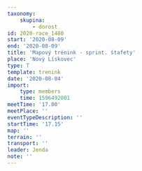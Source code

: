 ```yaml
---
taxonomy:
    skupina:
        - dorost
id: 2020-race_1480
start: '2020-08-09'
end: '2020-08-09'
title: 'Mapový trénink - sprint. štafety'
place: 'Nový Lískovec'
type: T
template: trenink
date: '2020-08-04'
import:
    type: members
    time: 1596492001
meetTime: '17.00'
meetPlace: ''
eventTypeDescription: ''
startTime: '17.15'
map: ''
terrain: ''
transport: ''
leader: Jenda
note: ''
---
```

